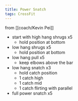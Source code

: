 ```yaml
---
title: Power Snatch
tags: CrossFit
---
```


from [[coach/Kevin Pei]]

- start with high hang shrugs x5
    - hold position at bottom
- low hang shrugs x5
    - hold position at bottom
- low hang pull x5
    - keep elbows above the bar
- low hang snatch x3
    - hold catch position
    - 1 catch high
    - 1 catch mid
    - 1 catch flirting with parallel
- full power snatch x5
